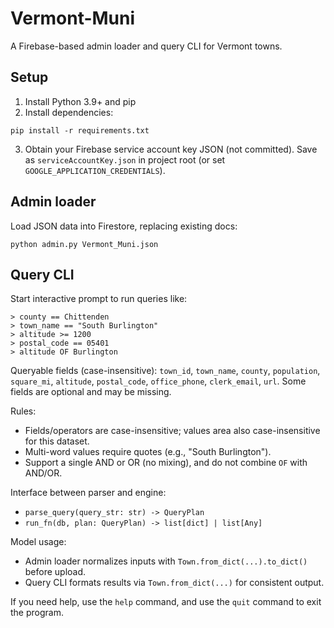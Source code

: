 # Vermont-Muni
A Firebase-based admin loader and query CLI for Vermont towns.

## Setup

1. Install Python 3.9+ and pip
2. Install dependencies:
```
pip install -r requirements.txt
```
3. Obtain your Firebase service account key JSON (not committed). Save as `serviceAccountKey.json` in project root (or set `GOOGLE_APPLICATION_CREDENTIALS`).

## Admin loader

Load JSON data into Firestore, replacing existing docs:
```
python admin.py Vermont_Muni.json
```

## Query CLI

Start interactive prompt to run queries like:
```
> county == Chittenden
> town_name == "South Burlington"
> altitude >= 1200
> postal_code == 05401
> altitude OF Burlington
```

Queryable fields (case-insensitive): `town_id`, `town_name`, `county`, `population`, `square_mi`,
`altitude`, `postal_code`, `office_phone`, `clerk_email`, `url`. Some fields are optional and may be missing.

Rules:
- Fields/operators are case-insensitive; values area also case-insensitive for this dataset.
- Multi-word values require quotes (e.g., "South Burlington").
- Support a single AND or OR (no mixing), and do not combine `OF` with AND/OR.

Interface between parser and engine:
- `parse_query(query_str: str) -> QueryPlan`
- `run_fn(db, plan: QueryPlan) -> list[dict] | list[Any]`

Model usage:
- Admin loader normalizes inputs with `Town.from_dict(...).to_dict()` before upload.
- Query CLI formats results via `Town.from_dict(...)` for consistent output.

If you need help, use the `help` command, and use the `quit` command to exit the program.